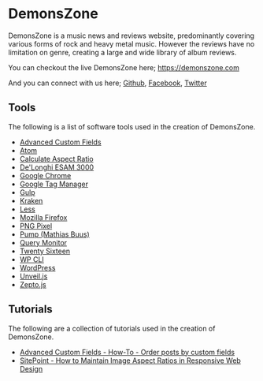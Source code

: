 # DemonsZone

DemonsZone is a music news and reviews website, predominantly covering various
forms of rock and heavy metal music. However the reviews have no limitation on
genre, creating a large and wide library of album reviews.

You can checkout the live DemonsZone here; https://demonszone.com

And you can connect with us here; [Github](https://github.com/cameronterry/demonszone), [Facebook](https://www.facebook.com/demonszone/), [Twitter](https://twitter.com/demonszone)

## Tools

The following is a list of software tools used in the creation of DemonsZone.

* [Advanced Custom Fields](https://www.advancedcustomfields.com/)
* [Atom](https://atom.io/)
* [Calculate Aspect Ratio](http://calculateaspectratio.com/)
* [De'Longhi ESAM 3000](http://www.delonghi.com/en-gb/products/coffee/coffee-makers/automatic-coffee-makers/esam-3000b-0132212125)
* [Google Chrome](https://www.google.com/chrome/)
* [Google Tag Manager](https://www.google.com/analytics/tag-manager/)
* [Gulp](http://gulpjs.com/)
* [Kraken](http://www.krakenrum.com/)
* [Less](http://lesscss.org/)
* [Mozilla Firefox](https://www.mozilla.org/en-US/firefox/new/)
* [PNG Pixel](http://png-pixel.com/)
* [Pump (Mathias Buus)](https://github.com/mafintosh/pump)
* [Query Monitor](https://github.com/johnbillion/query-monitor)
* [Twenty Sixteen](https://github.com/WordPress/twentysixteen)
* [WP CLI](http://wp-cli.org/)
* [WordPress](https://wordpress.org/)
* [Unveil.js](http://luis-almeida.github.io/unveil/)
* [Zepto.js](http://zeptojs.com/)

## Tutorials

The following are a collection of tutorials used in the creation of DemonsZone.

* [Advanced Custom Fields - How-To - Order posts by custom fields](https://www.advancedcustomfields.com/resources/orde-posts-by-custom-fields/)
* [SitePoint - How to Maintain Image Aspect Ratios in Responsive Web Design](https://www.sitepoint.com/maintain-image-aspect-ratios-responsive-web-design/)
